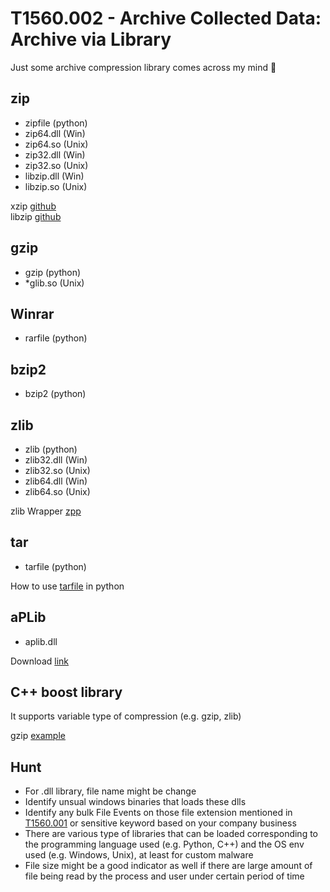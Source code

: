 # T1560.002 - Archive Collected Data: Archive via Library

Just some archive compression library comes across my mind 🤔  

## zip

- zipfile (python)
- zip64.dll (Win)
- zip64.so (Unix)
- zip32.dll (Win)
- zip32.so (Unix)
- libzip.dll (Win)
- libzip.so (Unix)

xzip [github](https://github.com/yuanjia1011/XZip-XUnZip)  
libzip [github](https://github.com/nih-at/libzip)

## gzip

- gzip (python)
- *glib.so (Unix)

## Winrar

- rarfile (python)

## bzip2

- bzip2 (python)

## zlib

- zlib (python)
- zlib32.dll (Win)
- zlib32.so (Unix)
- zlib64.dll (Win)
- zlib64.so (Unix)

zlib Wrapper [zpp](https://zpp-library.sourceforge.net/)

## tar

- tarfile (python)

How to use [tarfile](https://www.python-engineer.com/posts/tarfile-python/) in python

## aPLib

- aplib.dll

Download [link](https://ibsensoftware.com/download.html)

## C++ boost library

It supports variable type of compression (e.g. gzip, zlib)  

gzip [example](https://techoverflow.net/2020/01/13/how-to-gzip-compress-on-the-fly-in-c-using-boostiostreams/)

## Hunt

- For .dll library, file name might be change  
- Identify unsual windows binaries that loads these dlls  
- Identify any bulk File Events on those file extension mentioned in [T1560.001](https://github.com/ghoulgy/MITRE_Notes/blob/master/T1560.001/T1560_001_Archive_Collected_Data_Archive_via_Utility.md#possible-extention-to-be-compress-and-exfiltrate-not-limited-to-these) or sensitive keyword based on your company business  
- There are various type of libraries that can be loaded corresponding to the programming language used (e.g. Python, C++) and the OS env used (e.g. Windows, Unix), at least for custom malware  
- File size might be a good indicator as well if there are large amount of file being read by the process and user under certain period of time
